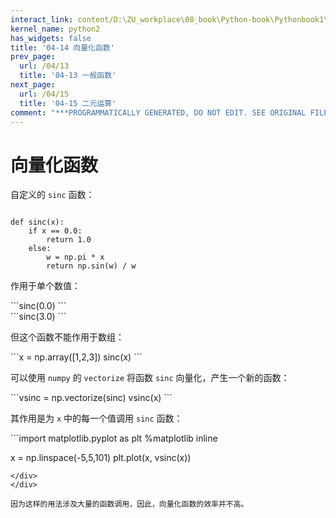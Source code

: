 ```yaml
---
interact_link: content/D:\ZU_workplace\08_book\Python-book\Pythonbook1\content\04/14.ipynb
kernel_name: python2
has_widgets: false
title: '04-14 向量化函数'
prev_page:
  url: /04/13
  title: '04-13 一般函数'
next_page:
  url: /04/15
  title: '04-15 二元运算'
comment: "***PROGRAMMATICALLY GENERATED, DO NOT EDIT. SEE ORIGINAL FILES IN /content***"
---
```


# 向量化函数

自定义的 `sinc` 函数：

<div markdown="1" class="cell code_cell">
<div class="input_area" markdown="1">

```import numpy as np

def sinc(x):
    if x == 0.0:
        return 1.0
    else:
        w = np.pi * x
        return np.sin(w) / w
```
</div>
</div>

作用于单个数值：

<div markdown="1" class="cell code_cell">
<div class="input_area" markdown="1">
```sinc(0.0)
```
</div>

</div>

<div markdown="1" class="cell code_cell">
<div class="input_area" markdown="1">
```sinc(3.0)
```
</div>
</div>

但这个函数不能作用于数组：

<div markdown="1" class="cell code_cell">
<div class="input_area" markdown="1">
```x = np.array([1,2,3])
sinc(x)
```
</div>
</div>

可以使用 `numpy` 的 `vectorize` 将函数 `sinc` 向量化，产生一个新的函数：

<div markdown="1" class="cell code_cell">
<div class="input_area" markdown="1">
```vsinc = np.vectorize(sinc)
vsinc(x)
```
</div>
</div>

其作用是为 `x` 中的每一个值调用 `sinc` 函数：

<div markdown="1" class="cell code_cell">
<div class="input_area" markdown="1">
```import matplotlib.pyplot as plt
%matplotlib inline

x = np.linspace(-5,5,101)
plt.plot(x, vsinc(x))
```
</div>
</div>

因为这样的用法涉及大量的函数调用，因此，向量化函数的效率并不高。
